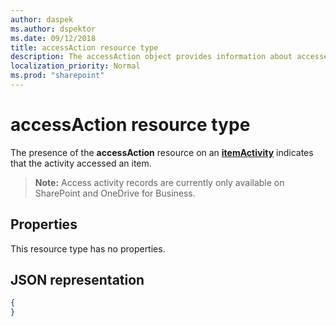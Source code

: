 ```yaml
---
author: daspek
ms.author: dspektor
ms.date: 09/12/2018
title: accessAction resource type
description: The accessAction object provides information about accesses of an item.
localization_priority: Normal
ms.prod: "sharepoint"
---
```

# accessAction resource type

The presence of the **accessAction** resource on an [**itemActivity**][activity] indicates that the activity accessed an item.

>**Note:** Access activity records are currently only available on SharePoint and OneDrive for Business.

[activity]: itemactivity.md

## Properties

This resource type has no properties.

## JSON representation

<!-- {
  "blockType": "resource",
  "optionalProperties": [ ],
  "@type": "microsoft.graph.accessAction"
}-->

```json
{
}
```


<!--
{
  "type": "#page.annotation",
  "description": "The accessAction object provides information about accesses of an item.",
  "keywords": "activities,activity,action,access",
  "section": "documentation",
  "tocPath": "Resources/accessAction",
  "suppressions": []
}
-->
